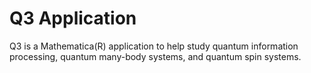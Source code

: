# Q3 Application
Q3 is a Mathematica(R) application to help study quantum information processing, quantum many-body systems, and quantum spin systems.

